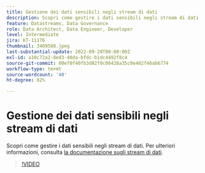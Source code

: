 ```yaml
---
title: Gestione dei dati sensibili negli stream di dati
description: Scopri come gestire i dati sensibili negli stream di dati.
feature: Datastreams, Data Governance
role: Data Architect, Data Engineer, Developer
level: Intermediate
jira: KT-11176
thumbnail: 3409588.jpeg
last-substantial-update: 2022-09-28T00:00:00Z
exl-id: a10c72a2-8ed3-40da-bfdc-b1dc4492f8c4
source-git-commit: 00ef0f40fb3d82f0c06428a35c0e402f46ab6774
workflow-type: tm+mt
source-wordcount: '40'
ht-degree: 82%

---
```


# Gestione dei dati sensibili negli stream di dati

Scopri come gestire i dati sensibili negli stream di dati.  Per ulteriori informazioni, consulta [la documentazione sugli stream di dati](https://experienceleague.adobe.com/docs/experience-platform/edge/datastreams/overview.html?lang=it).

>[!VIDEO](https://video.tv.adobe.com/v/3409588/?learn=on)
